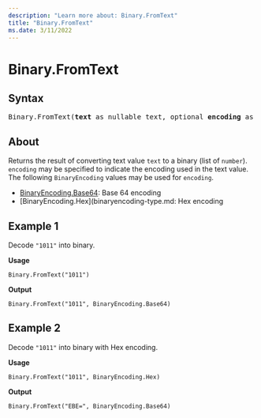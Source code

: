 ```yaml
---
description: "Learn more about: Binary.FromText"
title: "Binary.FromText"
ms.date: 3/11/2022
---
```

# Binary.FromText

## Syntax

<pre>
Binary.FromText(<b>text</b> as nullable text, optional <b>encoding</b> as nullable number) as nullable binary
</pre>

## About

Returns the result of converting text value `text` to a binary (list of `number`). `encoding` may be specified to indicate the encoding used in the text value. The following `BinaryEncoding` values may be used for `encoding`.

* [BinaryEncoding.Base64](binaryencoding-type.md): Base 64 encoding
* [BinaryEncoding.Hex](binaryencoding-type.md: Hex encoding

## Example 1

Decode `"1011"` into binary.

**Usage**

```powerquery-m
Binary.FromText("1011")
```

**Output**

```powerquery-m
Binary.FromText("1011", BinaryEncoding.Base64)
```

## Example 2

Decode `"1011"` into binary with Hex encoding.

**Usage**

```powerquery-m
Binary.FromText("1011", BinaryEncoding.Hex)
```

**Output**

```powerquery-m
Binary.FromText("EBE=", BinaryEncoding.Base64)
```
